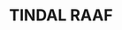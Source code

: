 ---
lastmod: '2025-04-06T06:05:19+00:00'
latitude: -14.558122
layout: suburb
longitude: 132.417121
postcode: 0853
state: NT
title: TINDAL RAAF
url: /nt/tindal-raaf/
---